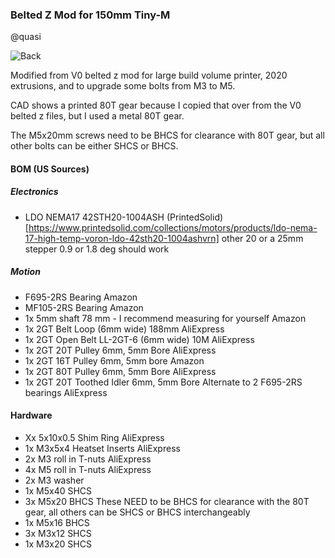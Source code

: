 ### Belted Z Mod for 150mm Tiny-M

@quasi

![Back](https://github.com/gsl12/Tiny-M/blob/master/usermods/belted_z_mod_150mm/Images/CAD%20back.png)

Modified from V0 belted z mod for large build volume printer, 2020 extrusions, and to upgrade some bolts from M3 to M5.

CAD shows a printed 80T gear because I copied that over from the V0 belted z files, but I used a metal 80T gear.

The M5x20mm screws need to be BHCS for clearance with 80T gear, but all other bolts can be either SHCS or BHCS.

#### BOM (US Sources)
##### Electronics	
- LDO NEMA17 42STH20-1004ASH	(PrintedSolid)[https://www.printedsolid.com/collections/motors/products/ldo-nema-17-high-temp-voron-ldo-42sth20-1004ashvrn]  other 20 or a 25mm stepper 0.9 or 1.8 deg should work
##### Motion	
- F695-2RS Bearing			Amazon
- MF105-2RS Bearing			Amazon
- 1x 5mm shaft	78 mm	- I recommend measuring for yourself	Amazon
- 1x 2GT Belt Loop (6mm wide) 188mm			AliExpress
- 1x 2GT Open Belt LL-2GT-6 (6mm wide) 10M			AliExpress
- 1x 2GT 20T Pulley 6mm, 5mm Bore			AliExpress
- 1x 2GT 16T Pulley 6mm, 5mm bore			Amazon
- 1x 2GT 80T Pulley 6mm, 5mm Bore			AliExpress
- 1x 2GT 20T Toothed Idler 6mm, 5mm Bore		Alternate to 2 F695-2RS bearings	AliExpress
#### Hardware	
- Xx 5x10x0.5 Shim Ring			AliExpress
- 1x M3x5x4 Heatset Inserts		AliExpress
- 2x M3 roll in T-nuts		AliExpress
- 4x M5 roll in T-nuts			AliExpress
- 2x M3 washer			
- 1x M5x40 SHCS			
- 3x M5x20 BHCS		These NEED to be BHCS for clearance with the 80T gear, all others can be SHCS or BHCS interchangeably	
- 1x M5x16 BHCS			
- 3x M3x12 SHCS			
- 1x M3x20 SHCS			
	

